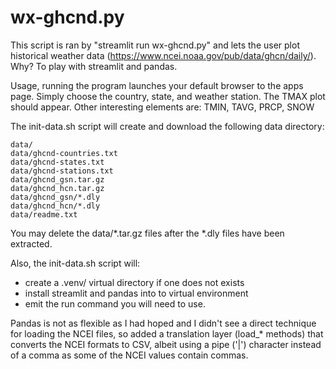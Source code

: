 # wx-ghcnd.py

This script is ran by "streamlit run wx-ghcnd.py" and lets the user plot
historical weather data (https://www.ncei.noaa.gov/pub/data/ghcn/daily/).
Why? To play with streamlit and pandas.

Usage, running the program launches your default browser to the apps page.
Simply choose the country, state, and weather station.  The TMAX plot
should appear.  Other interesting elements are: TMIN, TAVG, PRCP, SNOW

The init-data.sh script will create and download the following data directory:

    data/
    data/ghcnd-countries.txt
    data/ghcnd-states.txt
    data/ghcnd-stations.txt
    data/ghcnd_gsn.tar.gz
    data/ghcnd_hcn.tar.gz
    data/ghcnd_gsn/*.dly
    data/ghcnd_hcn/*.dly
    data/readme.txt

You may delete the data/*.tar.gz files after the *.dly files have been extracted.

Also, the init-data.sh script will:
* create a .venv/ virtual directory if one does not exists
* install streamlit and pandas into to virtual environment
* emit the run command you will need to use.

Pandas is not as flexible as I had hoped and I didn't see a direct technique for
loading the NCEI files, so added a translation layer (load_* methods) that converts
the NCEI formats to CSV, albeit using a pipe ('|') character instead of a comma as
some of the NCEI values contain commas.
